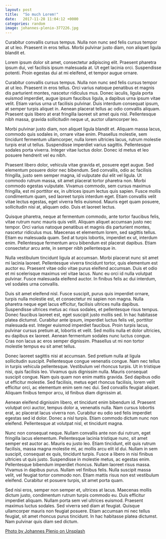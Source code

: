 ```yaml
---
layout: post
title:  "So much Lorem!"
date:   2017-11-28 11:04:12 +0000
categories: random
image: johannes-plenio-377226.jpg
---
```


Curabitur convallis cursus tempus. Nulla non nunc sed felis cursus tempor at ut leo. Praesent in eros tellus.
Morbi pulvinar justo diam, non aliquet ligula blandit et.


Lorem ipsum dolor sit amet, consectetur adipiscing elit. Praesent pharetra ipsum dui, vel facilisis ipsum malesuada at. Ut eget lacinia orci. Suspendisse potenti. Proin egestas dui at mi eleifend, et tempor augue ornare.

 Curabitur convallis cursus tempus. Nulla non nunc sed felis cursus tempor at ut leo. Praesent in eros tellus. Orci varius natoque penatibus et magnis dis parturient montes, nascetur ridiculus mus. Donec iaculis, ligula porta euismod imperdiet, augue ipsum faucibus ligula, a dapibus urna ipsum vitae velit. Etiam varius urna ut facilisis pulvinar. Duis interdum consequat ipsum, at semper turpis aliquet in. Aenean placerat tellus ac odio convallis aliquam. Praesent quis libero at erat fringilla laoreet sit amet quis nisl. Pellentesque nibh massa, gravida sollicitudin neque ut, auctor ullamcorper leo.

Morbi pulvinar justo diam, non aliquet ligula blandit et. Aliquam massa lacus, commodo quis sodales in, ornare vitae enim. Phasellus molestie, sem tincidunt fermentum ullamcorper, nulla lorem ultricies lacus, rutrum molestie turpis erat ut tellus. Suspendisse imperdiet varius sagittis. Pellentesque sodales porta viverra. Integer vitae luctus dolor. Donec id metus et leo posuere hendrerit vel eu nibh.

Praesent libero dolor, vehicula vitae gravida et, posuere eget augue. Sed elementum posuere dolor nec bibendum. Sed convallis, odio ac facilisis fringilla, justo sem semper magna, id vulputate dui elit vel ligula. Ut commodo rutrum massa, sit amet placerat tortor pharetra non. Morbi commodo egestas vulputate. Vivamus commodo, sem cursus maximus fringilla, est mi porttitor ex, in ultrices ipsum lectus quis sapien. Fusce mollis condimentum quam, sed laoreet turpis interdum eget. Etiam convallis velit vitae lectus egestas, eget viverra felis euismod. Mauris eget quam posuere, sollicitudin nisi at, aliquam odio. Duis et laoreet lectus.

Quisque pharetra, neque at fermentum commodo, ante tortor faucibus felis, vitae rutrum nunc mauris quis velit. Aliquam aliquet accumsan justo nec tempor. Orci varius natoque penatibus et magnis dis parturient montes, nascetur ridiculus mus. Maecenas et elementum lorem, sed sagittis tellus. Etiam eu malesuada quam. Sed at turpis lobortis, imperdiet ex ut, interdum enim. Pellentesque fermentum arcu bibendum est placerat dapibus. Etiam consectetur arcu ante, in semper nibh pellentesque in.

Nulla vestibulum tincidunt ligula at accumsan. Morbi placerat nunc sit amet mi lacinia laoreet. Pellentesque viverra tincidunt tortor, quis elementum est auctor eu. Praesent vitae odio vitae purus eleifend accumsan. Duis et odio et mi scelerisque maximus vel vitae lacus. Nunc eu orci id nulla volutpat pulvinar. Fusce malesuada eleifend auctor. In finibus felis ac dui interdum, vel sodales urna convallis.

Duis sit amet eleifend nisl. Fusce suscipit, purus quis imperdiet ornare, turpis nulla molestie est, et consectetur mi sapien non magna. Nulla pharetra neque eget lacus efficitur, facilisis ultrices nulla dapibus. Suspendisse ultrices metus ac risus sodales, et pellentesque risus tempus. Donec faucibus laoreet est, eget suscipit justo mollis sed. In hac habitasse platea dictumst. Curabitur ante ipsum, imperdiet luctus felis vel, porttitor malesuada est. Integer euismod imperdiet faucibus. Proin turpis lacus, pulvinar cursus pretium at, lobortis et velit. Sed mollis nulla et dolor ultricies, eu dapibus ex laoreet. Aenean fermentum sodales nunc luctus congue. Cras non lacus ac eros semper dignissim. Phasellus ut mi non tortor molestie tempus eu sit amet tellus.

Donec laoreet sagittis nisi at accumsan. Sed pretium nulla at ligula sollicitudin suscipit. Pellentesque congue venenatis congue. Nam nec tellus in turpis vehicula pellentesque. Vestibulum vel rhoncus turpis. Ut in tristique nisi, quis facilisis leo. Vivamus quis dignissim nulla. Mauris consequat suscipit congue. Nam quis quam non enim mattis gravida. Sed dapibus odio ut efficitur molestie. Sed facilisis, metus eget rhoncus facilisis, lorem velit efficitur orci, ac elementum enim sem nec dui. Sed convallis feugiat aliquet. Aliquam finibus tempor arcu, id finibus diam dignissim at.

Aenean eleifend dignissim libero, et tincidunt enim bibendum id. Praesent volutpat orci auctor, tempus dolor a, venenatis nulla. Nam cursus lobortis erat, ac placerat lacus viverra non. Curabitur eu odio sed felis imperdiet egestas sed id dolor. Donec a nisl turpis. Etiam commodo dictum nunc non eleifend. Pellentesque at volutpat nisl, et tincidunt magna.

Nunc non consequat neque. Nullam convallis ante non dui rutrum, eget fringilla lacus elementum. Pellentesque lacinia tristique nunc, sit amet semper est auctor ac. Mauris eu justo leo. Etiam tincidunt, elit quis rutrum facilisis, massa magna molestie mi, ac mollis arcu elit id dui. Nullam in sem suscipit, consequat ex quis, tincidunt turpis. Fusce a libero in nisi finibus ultricies ut quis justo. Suspendisse in molestie metus, ac egestas enim. Pellentesque bibendum imperdiet rhoncus. Nullam laoreet risus massa. Vivamus in dapibus purus. Nullam vel finibus felis. Nulla suscipit massa velit, vel feugiat tortor commodo non. Etiam mattis risus non est vestibulum eleifend. Curabitur et posuere turpis, sit amet porta quam.

Sed nisi eros, semper non semper et, ultrices at lacus. Maecenas mollis dictum justo, condimentum rutrum turpis commodo eu. Duis efficitur imperdiet aliquam. Nullam porta sem vel ultrices euismod. Praesent maximus luctus sodales. Sed viverra sed diam at feugiat. Quisque ullamcorper mauris non feugiat posuere. Etiam accumsan mi nec tellus feugiat, sit amet rhoncus purus tincidunt. In hac habitasse platea dictumst. Nam pulvinar quis diam sed dictum.

[Photo by Johannes Plenio on Unsplash](https://unsplash.com/photos/FZpCcPss9to)

